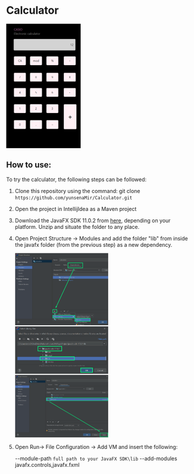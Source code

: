 # Calculator

<img src="images/Screen.png" width="200"/>

## How to use:

To try the calculator, the following steps can be followed:

1) Clone this repository using the command: git clone `https://github.com/yunsenaMir/Calculator.git`
2) Open the project in IntellijIdea as a Maven project
3) Download the JavaFX SDK 11.0.2 from [here](https://gluonhq.com/products/javafx/), depending on your platform. Unzip and situate the folder to any place. 
4) Open Project Structure -> Modules and add the folder "lib" from inside the javafx folder (from the previous step) as a new dependency.

   <img src="images/ProjectStructureSetting1.png" width="250"/>

   <img src="images/ProjectStructureSetting2.png" width="250"/>
   
   <img src="images/ProjectStructureSetting3.png" width="250"/>
   
5) Open Run-> File Configuration -> Add VM and insert the following:

   --module-path `full path to your JavaFX SDK\lib` --add-modules javafx.controls,javafx.fxml



 
